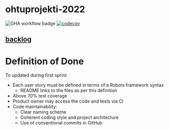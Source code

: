 # ohtuprojekti-2022

![GHA workflow badge](https://github.com/immone/ohtuprojekti-2022/workflows/CI/badge.svg)
[![codecov](https://codecov.io/gh/immone/ohtuprojekti-2022/branch/main/graph/badge.svg?token=5U51JDHCBV)](https://codecov.io/gh/immone/ohtuprojekti-2022)

## [backlog](https://docs.google.com/spreadsheets/d/13fcNW8mODk9S0eXHV7xJ2yGnfn2_VSg37PK0HU-53MI/edit#gid=0)

# Definition of Done

To updated during first sprint

* Each user story must be defined in terms of a Robots framework syntax
  * README links to the files as per this definition
* Above 70% test coverage
* Product owner may access the code and tests via CI
* Code maintainability: 
  * Clear naming scheme
  * Coherent coding style and project architecture
  * Use of conventional commits in GitHub
